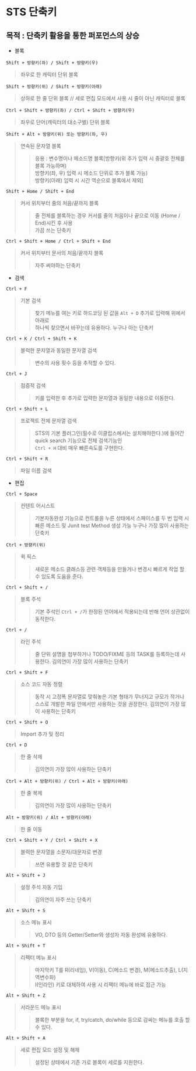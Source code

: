 # STS 단축키

## 목적 : 단축키 활용을 통한 퍼포먼스의 상승

* 블록
   
`Shift + 방향키(좌) / Shift + 방향키(우)`
> 좌우로 한 캐릭터 단위 블록 

`Shift + 방향키(위) / Shift + 방향키(아래)`
> 상하로 한 줄 단위 블록 // 세로 편집 모드에서 사용 시 줄이 아닌 캐릭터로 블록 

`Ctrl + Shift + 방향키(좌) / Ctrl + Shift + 방향키(우)` 
> 좌우로 단어(캐릭터의 대소구별) 단위 블록 

`Shift + Alt + 방향키(위) 또는 방향키(좌, 우)`
> 연속된 문자열 블록 
>> 응용 : 변수명이나 메소드명 블록[방향키(위 추가 입력 시 중괄호 전체를 블록 가능하며)  
방향키(좌, 우) 입력 시 메소드 단위로 추가 블록 가능)  
방향키(아래) 입력 시 시간 역순으로 블록에서 제외]

`Shift + Home / Shift + End`
> 커서 위치부터 줄의 처음/끝까지 블록
>> 줄 전체를 블록하는 경우 커서를 줄의 처음이나 끝으로 이동 (Home / End)시킨 후 사용  
가끔 쓰는 단축키  

`Ctrl + Shift + Home / Ctrl + Shift + End`
> 커서 위치부터 문서의 처음/끝까지 블록 
>> 자주 써야하는 단축키 

* 검색
 
`Ctrl + F`
> 기본 검색 
>> 찾기 메뉴를 여는 키로 하드코딩 된 값을 `Alt + D` 추가로 입력해 위에서 아래로  
하나씩 찾으면서 바꾸는데 유용하다. 누구나 아는 단축키 

`Ctrl + K / Ctrl + Shift + K `
> 블럭한 문자열과 동일한 문자열 검색 
>> 변수의 사용 횟수 등을 추적할 수 있다.

`Ctrl + J` 
> 점증적 검색 
>> 키를 입력한 후 추가로 입력한 문자열과 동일한 내용으로 이동한다.

`Ctrl + Shift + L` 
> 프로젝트 전체 문자열 검색 
>> STS의 기본 플러그인(필수로 이클립스에서는 설치해야한다.)에 들어간 quick search 기능으로 전체 검색기능인  
`Ctrl + H` 대비 매우 빠른속도를 구현한다.

`Ctrl + Shift + R` 
> 파일 이름 검색 

* 편집

`Ctrl + Space` 
>컨텐트 어시스트 
>> 기본자동완성 기능으로 컨트롤을 누른 상태에서 스페이스를 두 번 입력 시  
빠른 메소드 및 Junit test Method 생성 가능 누구나 가장 많이 사용하는 단축키 

`Ctrl + 방향키(위)`
> 퀵 픽스 
>> 새로운 메소드 클래스등 관련 객체등을 만들거나 변경시 빠르게 작업 할 수 있도록 도움을 준다.

`Ctrl + Shift + /`
> 블록 주석 
>> 기본 주석인 `Ctrl + /`가 한정된 언어에서 적용되는데 반해 언어 상관없이 동작한다.

`Ctrl + /`
> 라인 주석 
>> 줄 단위 설명을 첨부하거나 TODO/FIXME 등의 TASK를 등록하는데 사용한다. 김의연이 가장 많이 사용하는 단축키 

`Ctrl + Shift + F`
> 소스 코드 자동 정렬
>> 동작 시 고정폭 문자열로 맞춰놓은 기본 형태가 무너지고 규모가 작거나  
스스로 개발한 파일 안에서만 사용하는 것을 권장한다. 김의연이 가장 많이 사용하는 단축키 

`Ctrl + Shift + O`
> Import 추가 및 정리

`Ctrl + D`
> 한 줄 삭제
>> 김의연이 가장 많이 사용하는 단축키

`Ctrl + Alt + 방향키(위) / Ctrl + Alt + 방향키(아래)`
> 한 줄 복제
>> 김의연이 가장 많이 사용하는 단축키  

`Alt + 방향키(위) / Alt + 방향키(아래)`
> 한 줄 이동 

`Ctrl + Shift + Y / Ctrl + Shift + X` 
> 블럭한 문자열을 소문자/대문자로 변경 
>> 쓰면 유용할 것 같은 단축키 

`Alt + Shift + J`
> 설정 주석 자동 기입 
>> 김의연이 자주 쓰는 단축키 

`Alt + Shift + S`
> 소스 메뉴 표시 
>> VO, DTO 등의 Getter/Setter와 생성자 자동 완성에 유용하다.

`Alt + Shift + T`
> 리펙터 메뉴 표시 
>> 마지막키 T를 R(리네임), V(이동), C(메소드 변경), M(메소드추출), L(지역변수화)  
I(인라인) 키로 대체하여 사용 시 리팩터 메뉴에 바로 접근 가능 

`Alt + Shift + Z`
> 서라운드 메뉴 표시 
>> 블록한 부분을 for, if, try/catch, do/while 등으로 감싸는 메뉴를 호출 할 수 있다.

`Alt + Shift + A` 
> 세로 편집 모드 설정 및 해제 
>> 설정된 상태에서 기존 가로 블록이 세로를 지원한다. 


